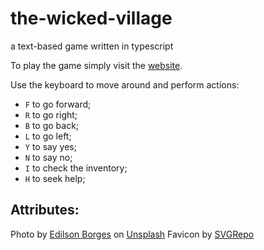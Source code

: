 # the-wicked-village

a text-based game written in typescript

To play the game simply visit the [website](https://ctrlmaniac.github.io/the-wicked-village/).

Use the keyboard to move around and perform actions:

- `F` to go forward;
- `R` to go right;
- `B` to go back;
- `L` to go left;
- `Y` to say yes;
- `N` to say no;
- `I` to check the inventory;
- `H` to seek help;

## Attributes:

Photo by [Edilson Borges](https://unsplash.com/@edilson?utm_source=unsplash&utm_medium=referral&utm_content=creditCopyText) on [Unsplash](https://unsplash.com/s/photos/horror?utm_source=unsplash&utm_medium=referral&utm_content=creditCopyText)
Favicon by [SVGRepo](https://www.svgrepo.com/svg/321677/voodoo-doll)
